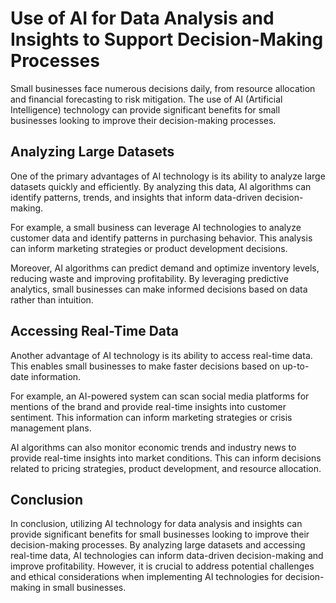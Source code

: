 Use of AI for Data Analysis and Insights to Support Decision-Making Processes
===========================================================================================================================

Small businesses face numerous decisions daily, from resource allocation and financial forecasting to risk mitigation. The use of AI (Artificial Intelligence) technology can provide significant benefits for small businesses looking to improve their decision-making processes.

Analyzing Large Datasets
------------------------

One of the primary advantages of AI technology is its ability to analyze large datasets quickly and efficiently. By analyzing this data, AI algorithms can identify patterns, trends, and insights that inform data-driven decision-making.

For example, a small business can leverage AI technologies to analyze customer data and identify patterns in purchasing behavior. This analysis can inform marketing strategies or product development decisions.

Moreover, AI algorithms can predict demand and optimize inventory levels, reducing waste and improving profitability. By leveraging predictive analytics, small businesses can make informed decisions based on data rather than intuition.

Accessing Real-Time Data
------------------------

Another advantage of AI technology is its ability to access real-time data. This enables small businesses to make faster decisions based on up-to-date information.

For example, an AI-powered system can scan social media platforms for mentions of the brand and provide real-time insights into customer sentiment. This information can inform marketing strategies or crisis management plans.

AI algorithms can also monitor economic trends and industry news to provide real-time insights into market conditions. This can inform decisions related to pricing strategies, product development, and resource allocation.

Conclusion
----------

In conclusion, utilizing AI technology for data analysis and insights can provide significant benefits for small businesses looking to improve their decision-making processes. By analyzing large datasets and accessing real-time data, AI technologies can inform data-driven decision-making and improve profitability. However, it is crucial to address potential challenges and ethical considerations when implementing AI technologies for decision-making in small businesses.
